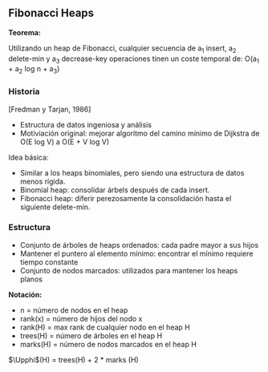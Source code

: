 ## Fibonacci Heaps

**Teorema:**

Utilizando un heap de Fibonacci, cualquier secuencia de a<sub>1</sub> insert, a<sub>2</sub> delete-min y a<sub>3</sub> decrease-key operaciones tinen un coste temporal de:
O(a<sub>1</sub> + a<sub>2</sub> log n + a<sub>3</sub>)

### Historia

[Fredman y Tarjan, 1986]
- Estructura de datos ingeniosa y análisis
- Motiviación original: mejorar algoritmo del camino mínimo de Dijkstra de O(E log V) a O(E + V log V)

Idea básica:
- Similar a los heaps binomiales, pero siendo una estructura de datos menos rígida.
- Binomial heap: consolidar árbels después de cada insert. 
- Fibonacci heap: diferir perezosamente la consolidación hasta el siguiente delete-min. 

### Estructura

- Conjunto de árboles de heaps ordenados: cada padre mayor a sus hijos
- Mantener el puntero al elemento mínimo: encontrar el mínimo requiere tiempo constante
- Conjunto de nodos marcados: utilizados para mantener los heaps planos

**Notación:**
- n         = número de nodos en el heap
- rank(x)   = número de hijos del nodo x
- rank(H)   = max rank de cualquier nodo en el heap H
- trees(H)  = número de árboles en el heap H
- marks(H)  = número de nodos marcados en el heap H

$\Upphi$(H) = trees(H) + 2 * marks (H)

